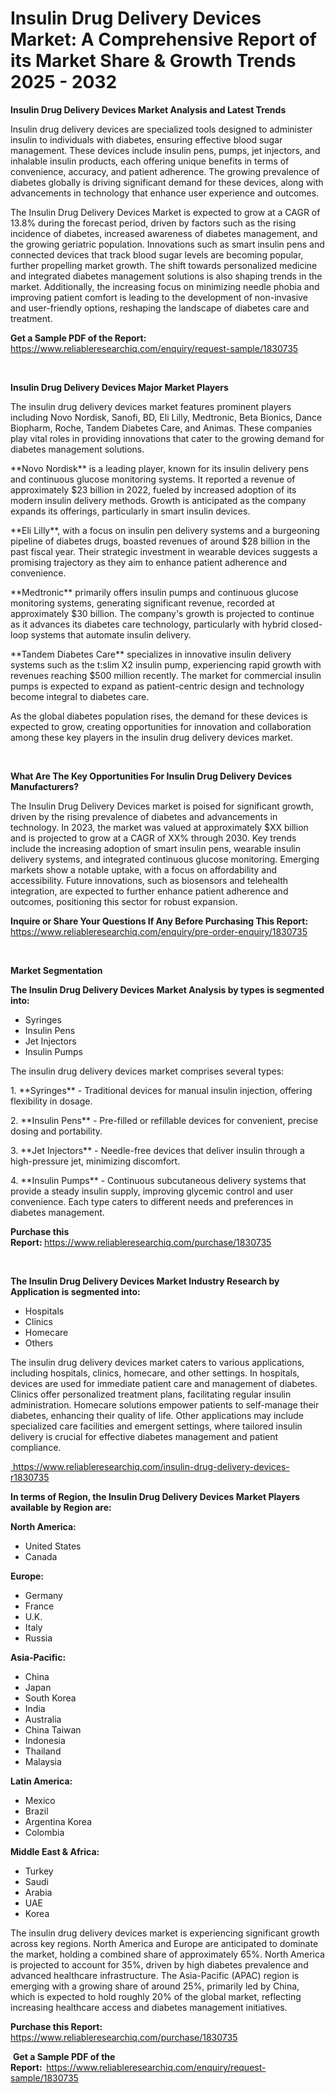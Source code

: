 <p><h1>Insulin Drug Delivery Devices Market: A Comprehensive Report of its Market Share & Growth Trends 2025 - 2032</h1></p><p><strong>Insulin Drug Delivery Devices Market Analysis and Latest Trends</strong></p>
<p><p>Insulin drug delivery devices are specialized tools designed to administer insulin to individuals with diabetes, ensuring effective blood sugar management. These devices include insulin pens, pumps, jet injectors, and inhalable insulin products, each offering unique benefits in terms of convenience, accuracy, and patient adherence. The growing prevalence of diabetes globally is driving significant demand for these devices, along with advancements in technology that enhance user experience and outcomes.</p><p>The Insulin Drug Delivery Devices Market is expected to grow at a CAGR of 13.8% during the forecast period, driven by factors such as the rising incidence of diabetes, increased awareness of diabetes management, and the growing geriatric population. Innovations such as smart insulin pens and connected devices that track blood sugar levels are becoming popular, further propelling market growth. The shift towards personalized medicine and integrated diabetes management solutions is also shaping trends in the market. Additionally, the increasing focus on minimizing needle phobia and improving patient comfort is leading to the development of non-invasive and user-friendly options, reshaping the landscape of diabetes care and treatment.</p></p>
<p><strong>Get a Sample PDF of the Report:&nbsp;</strong> <a href="https://www.reliableresearchiq.com/enquiry/request-sample/1830735?utm_campaign=104&utm_medium=2&utm_source=Github&utm_content=ia&utm_term=14042025&utm_id=insulin-drug-delivery-devices">https://www.reliableresearchiq.com/enquiry/request-sample/1830735</a></p>
<p>&nbsp;</p>
<p><strong>Insulin Drug Delivery Devices Major Market Players</strong></p>
<p><p>The insulin drug delivery devices market features prominent players including Novo Nordisk, Sanofi, BD, Eli Lilly, Medtronic, Beta Bionics, Dance Biopharm, Roche, Tandem Diabetes Care, and Animas. These companies play vital roles in providing innovations that cater to the growing demand for diabetes management solutions.</p><p>**Novo Nordisk** is a leading player, known for its insulin delivery pens and continuous glucose monitoring systems. It reported a revenue of approximately $23 billion in 2022, fueled by increased adoption of its modern insulin delivery methods. Growth is anticipated as the company expands its offerings, particularly in smart insulin devices.</p><p>**Eli Lilly**, with a focus on insulin pen delivery systems and a burgeoning pipeline of diabetes drugs, boasted revenues of around $28 billion in the past fiscal year. Their strategic investment in wearable devices suggests a promising trajectory as they aim to enhance patient adherence and convenience.</p><p>**Medtronic** primarily offers insulin pumps and continuous glucose monitoring systems, generating significant revenue, recorded at approximately $30 billion. The company's growth is projected to continue as it advances its diabetes care technology, particularly with hybrid closed-loop systems that automate insulin delivery.</p><p>**Tandem Diabetes Care** specializes in innovative insulin delivery systems such as the t:slim X2 insulin pump, experiencing rapid growth with revenues reaching $500 million recently. The market for commercial insulin pumps is expected to expand as patient-centric design and technology become integral to diabetes care.</p><p>As the global diabetes population rises, the demand for these devices is expected to grow, creating opportunities for innovation and collaboration among these key players in the insulin drug delivery devices market.</p></p>
<p>&nbsp;</p>
<p><strong>What Are The Key Opportunities For Insulin Drug Delivery Devices Manufacturers?</strong></p>
<p><p>The Insulin Drug Delivery Devices market is poised for significant growth, driven by the rising prevalence of diabetes and advancements in technology. In 2023, the market was valued at approximately $XX billion and is projected to grow at a CAGR of XX% through 2030. Key trends include the increasing adoption of smart insulin pens, wearable insulin delivery systems, and integrated continuous glucose monitoring. Emerging markets show a notable uptake, with a focus on affordability and accessibility. Future innovations, such as biosensors and telehealth integration, are expected to further enhance patient adherence and outcomes, positioning this sector for robust expansion.</p></p>
<p><strong>Inquire or Share Your Questions If Any Before Purchasing This Report:</strong> <a href="https://www.reliableresearchiq.com/enquiry/pre-order-enquiry/1830735?utm_campaign=104&utm_medium=2&utm_source=Github&utm_content=ia&utm_term=14042025&utm_id=insulin-drug-delivery-devices">https://www.reliableresearchiq.com/enquiry/pre-order-enquiry/1830735</a></p>
<p>&nbsp;</p>
<p><strong>Market Segmentation</strong></p>
<p><strong>The Insulin Drug Delivery Devices Market Analysis by types is segmented into:</strong></p>
<p><ul><li>Syringes</li><li>Insulin Pens</li><li>Jet Injectors</li><li>Insulin Pumps</li></ul></p>
<p><p>The insulin drug delivery devices market comprises several types: </p><p>1. **Syringes** - Traditional devices for manual insulin injection, offering flexibility in dosage.</p><p>   </p><p>2. **Insulin Pens** - Pre-filled or refillable devices for convenient, precise dosing and portability.</p><p>3. **Jet Injectors** - Needle-free devices that deliver insulin through a high-pressure jet, minimizing discomfort.</p><p>4. **Insulin Pumps** - Continuous subcutaneous delivery systems that provide a steady insulin supply, improving glycemic control and user convenience. Each type caters to different needs and preferences in diabetes management.</p></p>
<p><strong>Purchase this Report:&nbsp;</strong><a href="https://www.reliableresearchiq.com/purchase/1830735?utm_campaign=104&utm_medium=2&utm_source=Github&utm_content=ia&utm_term=14042025&utm_id=insulin-drug-delivery-devices">https://www.reliableresearchiq.com/purchase/1830735</a></p>
<p>&nbsp;</p>
<p><strong>The Insulin Drug Delivery Devices Market Industry Research by Application is segmented into:</strong></p>
<p><ul><li>Hospitals</li><li>Clinics</li><li>Homecare</li><li>Others</li></ul></p>
<p><p>The insulin drug delivery devices market caters to various applications, including hospitals, clinics, homecare, and other settings. In hospitals, devices are used for immediate patient care and management of diabetes. Clinics offer personalized treatment plans, facilitating regular insulin administration. Homecare solutions empower patients to self-manage their diabetes, enhancing their quality of life. Other applications may include specialized care facilities and emergent settings, where tailored insulin delivery is crucial for effective diabetes management and patient compliance.</p></p>
<p><a href="https://www.reliableresearchiq.com/insulin-drug-delivery-devices-r1830735?utm_campaign=104&utm_medium=2&utm_source=Github&utm_content=ia&utm_term=14042025&utm_id=insulin-drug-delivery-devices">&nbsp;https://www.reliableresearchiq.com/insulin-drug-delivery-devices-r1830735</a></p>
<p><strong>In terms of Region, the Insulin Drug Delivery Devices Market Players available by Region are:</strong></p>
<p>
    <p> <strong> North America: </strong>
        <ul>
            <li>United States</li>
            <li>Canada</li>
        </ul>
        </p> 
    <p> <strong> Europe: </strong>
        <ul>
            <li>Germany</li>
            <li>France</li>
            <li>U.K.</li>
            <li>Italy</li>
            <li>Russia</li>
        </ul>
        </p> 
    <p> <strong> Asia-Pacific: </strong>
        <ul>
            <li>China</li>
            <li>Japan</li>
            <li>South Korea</li>
            <li>India</li>
            <li>Australia</li>
            <li>China Taiwan</li>
            <li>Indonesia</li>
            <li>Thailand</li>
            <li>Malaysia</li>
        </ul>
        </p> 
    <p> <strong> Latin America: </strong>
        <ul>
            <li>Mexico</li>
            <li>Brazil</li>
            <li>Argentina Korea</li>
            <li>Colombia</li>
        </ul>
        </p> 
    <p> <strong> Middle East & Africa: </strong>
        <ul>
            <li>Turkey</li>
            <li>Saudi</li>
            <li>Arabia</li>
            <li>UAE</li>
            <li>Korea</li>
        </ul>
    </p>
    </p>
<p><p>The insulin drug delivery devices market is experiencing significant growth across key regions. North America and Europe are anticipated to dominate the market, holding a combined share of approximately 65%. North America is projected to account for 35%, driven by high diabetes prevalence and advanced healthcare infrastructure. The Asia-Pacific (APAC) region is emerging with a growing share of around 25%, primarily led by China, which is expected to hold roughly 20% of the global market, reflecting increasing healthcare access and diabetes management initiatives.</p></p>
<p><strong>Purchase this Report: </strong><a href="https://www.reliableresearchiq.com/purchase/1830735?utm_campaign=104&utm_medium=2&utm_source=Github&utm_content=ia&utm_term=14042025&utm_id=insulin-drug-delivery-devices">https://www.reliableresearchiq.com/purchase/1830735</a></p>
<p>&nbsp;<strong>Get a Sample PDF of the Report:&nbsp;&nbsp;</strong><a href="https://www.reliableresearchiq.com/enquiry/request-sample/1830735?utm_campaign=104&utm_medium=2&utm_source=Github&utm_content=ia&utm_term=14042025&utm_id=insulin-drug-delivery-devices">https://www.reliableresearchiq.com/enquiry/request-sample/1830735</a></p>
<p><strong></strong></p>
<p><p></p><p></p><p></p></p>